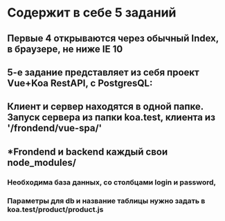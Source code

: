 

# Содержит в себе 5 заданий
## Первые 4 открываются через обычный Index, в браузере, не ниже IE 10
## 5-е задание представляет из себя проект Vue+Koa RestAPI, с PostgresQL:
## Клиент и сервер находятся в одной папке. Запуск сервера из папки koa.test, клиента из '/frondend/vue-spa/'
## *Frondend и backend каждый свои node_modules/ 

### Необходима база данных, со столбцами login и password,
### Параметры для db и название таблицы нужно задать в koa.test/product/product.js
